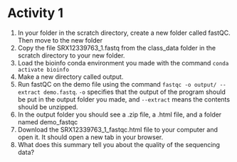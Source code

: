 # Activity 1
1. In your folder in the scratch directory, create a new folder called fastQC.
Then move to the new folder
2. Copy the file SRX12339763_1.fastq from the class_data folder in the scratch directory to your new folder.
3. Load the bioinfo conda environment you made with the command `conda activate bioinfo`
4. Make a new directory called output.
5. Run fastQC on the demo file using the command `fastqc -o output/ --extract demo.fastq`.
`-o` specifies that the output of the program should be put in the output folder you made, and `--extract` means the contents should be unzipped.
6. In the output folder you should see a .zip file, a .html file, and a folder named demo_fastqc
7. Download the SRX12339763_1_fastqc.html file to your computer and open it.
It should open a new tab in your browser.
8. What does this summary tell you about the quality of the sequencing data?
